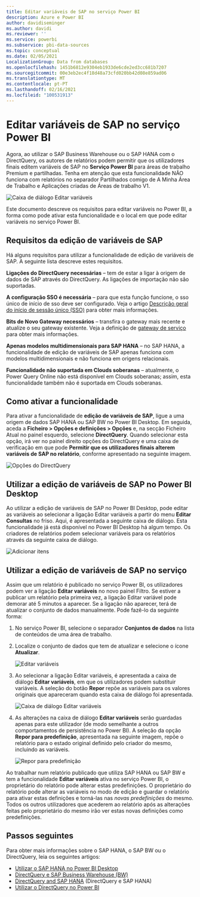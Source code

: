 ```yaml
---
title: Editar variáveis de SAP no serviço Power BI
description: Azure e Power BI
author: davidiseminger
ms.author: davidi
ms.reviewer: ''
ms.service: powerbi
ms.subservice: pbi-data-sources
ms.topic: conceptual
ms.date: 02/05/2021
LocalizationGroup: Data from databases
ms.openlocfilehash: 1451b6812e9304eb1933de6cde2ed3cc681b7207
ms.sourcegitcommit: 00e3eb2ec4f18d48a73cfd020bb42d08e859ad06
ms.translationtype: MT
ms.contentlocale: pt-PT
ms.lasthandoff: 02/16/2021
ms.locfileid: "100531913"
---
```

# <a name="edit-sap-variables-in-the-power-bi-service"></a>Editar variáveis de SAP no serviço Power BI

Agora, ao utilizar o SAP Business Warehouse ou o SAP HANA com o DirectQuery, os autores de relatórios podem permitir que os utilizadores finais editem variáveis de SAP no **Serviço Power BI** para áreas de trabalho Premium e partilhadas. Tenha em atenção que esta funcionalidade NÃO funciona com relatórios no separador Partilhados comigo de A Minha Área de Trabalho e Aplicações criadas de Áreas de trabalho V1. 

![Caixa de diálogo Editar variáveis](media/service-edit-sap-variables/sap-edit-variables-dialog.png)

Este documento descreve os requisitos para editar variáveis no Power BI, a forma como pode ativar esta funcionalidade e o local em que pode editar variáveis no serviço Power BI.

## <a name="requirements-for-sap-edit-variables"></a>Requisitos da edição de variáveis de SAP

Há alguns requisitos para utilizar a funcionalidade de edição de variáveis de SAP. A seguinte lista descreve estes requisitos.

**Ligações do DirectQuery necessárias** – tem de estar a ligar à origem de dados de SAP através do DirectQuery. As ligações de importação não são suportadas.

**A configuração SSO é necessária** – para que esta função funcione, o sso único de início de sso deve ser configurado. Veja o artigo [Descrição geral do início de sessão único (SSO)](service-gateway-sso-overview.md) para obter mais informações.

**Bits de Novo Gateway necessários** – transfira o gateway mais recente e atualize o seu gateway existente. Veja a definição de [gateway de serviço](service-gateway-onprem.md) para obter mais informações.

**Apenas modelos multidimensionais para SAP HANA** – no SAP HANA, a funcionalidade de edição de variáveis de SAP apenas funciona com modelos multidimensionais e não funciona em origens relacionais.

**Funcionalidade não suportada em Clouds soberanas** – atualmente, o Power Query Online não está disponível em Clouds soberanas; assim, esta funcionalidade também não é suportada em Clouds soberanas.

## <a name="how-to-enable-the-feature"></a>Como ativar a funcionalidade

Para ativar a funcionalidade de **edição de variáveis de SAP**, ligue a uma origem de dados SAP HANA ou SAP BW no Power BI Desktop. Em seguida, aceda a **Ficheiro > Opções e definições > Opções** e, na secção Ficheiro Atual no painel esquerdo, selecione **DirectQuery**. Quando selecionar esta opção, irá ver no painel direito opções do DirectQuery e uma caixa de verificação em que pode **Permitir que os utilizadores finais alterem variáveis de SAP no relatório**, conforme apresentado na seguinte imagem.

![Opções do DirectQuery](media/service-edit-sap-variables/sap-preview-setting-in-desktop.png)

## <a name="use-sap-edit-variables-in-power-bi-desktop"></a>Utilizar a edição de variáveis de SAP no Power BI Desktop

Ao utilizar a edição de variáveis de SAP no Power BI Desktop, pode editar as variáveis ao selecionar a ligação Editar variáveis a partir do menu **Editar Consultas** no friso. Aqui, é apresentada a seguinte caixa de diálogo. Esta funcionalidade já está disponível no Power BI Desktop há algum tempo. Os criadores de relatórios podem selecionar variáveis para os relatórios através da seguinte caixa de diálogo.

![Adicionar itens](media/service-edit-sap-variables/sap-variables-add-items.png)

## <a name="use-sap-edit-variables-in-the-service"></a>Utilizar a edição de variáveis de SAP no serviço

Assim que um relatório é publicado no serviço Power BI, os utilizadores podem ver a ligação **Editar variáveis** no novo painel Filtro. Se estiver a publicar um relatório pela primeira vez, a ligação Editar variável pode demorar até 5 minutos a aparecer. Se a ligação não aparecer, terá de atualizar o conjunto de dados manualmente.
Pode fazê-lo da seguinte forma:

1. No serviço Power BI, selecione o separador **Conjuntos de dados** na lista de conteúdos de uma área de trabalho.

2. Localize o conjunto de dados que tem de atualizar e selecione o ícone **Atualizar**.

    ![Editar variáveis](media/service-edit-sap-variables/sap-edit-variables-link.png)

3. Ao selecionar a ligação Editar variáveis, é apresentada a caixa de diálogo **Editar variáveis**, em que os utilizadores podem substituir variáveis. A seleção do botão **Repor** repõe as variáveis para os valores originais que apareceram quando esta caixa de diálogo foi apresentada.

    ![Caixa de diálogo Editar variáveis](media/service-edit-sap-variables/sap-edit-variables-dialog.png)

4. As alterações na caixa de diálogo **Editar variáveis** serão guardadas apenas para este utilizador (de modo semelhante a outros comportamentos de persistência no Power BI). A seleção da opção **Repor para predefinição**, apresentada na seguinte imagem, repõe o relatório para o estado original definido pelo criador do mesmo, incluindo as variáveis.

    ![Repor para predefinição](media/service-edit-sap-variables/reset-to-default.png)

Ao trabalhar num relatório publicado que utiliza SAP HANA ou SAP BW e tem a funcionalidade **Editar variáveis** ativa no serviço Power BI, o proprietário do relatório pode alterar estas predefinições. O proprietário do relatório pode alterar as variáveis no modo de edição e guardar o relatório para ativar estas definições e torná-las nas *novas predefinições* do mesmo. Todos os outros utilizadores que acederem ao relatório após as alterações feitas pelo proprietário do mesmo irão ver estas novas definições como predefinições.

## <a name="next-steps"></a>Passos seguintes

Para obter mais informações sobre o SAP HANA, o SAP BW ou o DirectQuery, leia os seguintes artigos:

- [Utilizar o SAP HANA no Power BI Desktop](desktop-sap-hana.md)
- [DirectQuery e SAP Business Warehouse (BW)](desktop-directquery-sap-bw.md)
- [DirectQuery and SAP HANA](desktop-directquery-sap-hana.md) (DirectQuery e SAP HANA)
- [Utilizar o DirectQuery no Power BI](desktop-directquery-about.md)

